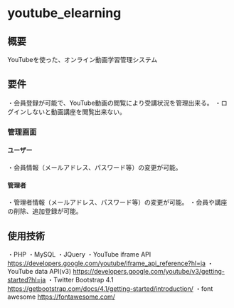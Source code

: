 # youtube_elearning


## 概要
YouTubeを使った、オンライン動画学習管理システム



## 要件
・会員登録が可能で、YouTube動画の閲覧により受講状況を管理出来る。
・ログインしないと動画講座を閲覧出来ない。

### 管理画面

#### ユーザー
・会員情報（メールアドレス、パスワード等）の変更が可能。

#### 管理者
・管理者情報（メールアドレス、パスワード等）の変更が可能。
・会員や講座の削除、追加登録が可能。



## 使用技術
・PHP
・MySQL
・JQuery
・YouTube iframe API
  https://developers.google.com/youtube/iframe_api_reference?hl=ja
・YouTube data API(v3)
  https://developers.google.com/youtube/v3/getting-started?hl=ja
・Twitter Bootstrap 4.1
  https://getbootstrap.com/docs/4.1/getting-started/introduction/
・font awesome
  https://fontawesome.com/
